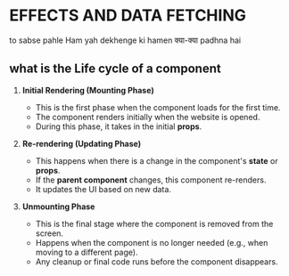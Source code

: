 # EFFECTS AND DATA FETCHING 

to sabse pahle Ham yah dekhenge ki hamen क्या-क्या padhna hai 


## what is the Life cycle of a component 

1. **Initial Rendering (Mounting Phase)**  
   - This is the first phase when the component loads for the first time.  
   - The component renders initially when the website is opened.  
   - During this phase, it takes in the initial **props**.  

2. **Re-rendering (Updating Phase)**  
   - This happens when there is a change in the component's **state** or **props**.  
   - If the **parent component** changes, this component re-renders.  
   - It updates the UI based on new data.  

3. **Unmounting Phase**  
   - This is the final stage where the component is removed from the screen.  
   - Happens when the component is no longer needed (e.g., when moving to a different page).  
   - Any cleanup or final code runs before the component disappears.  


